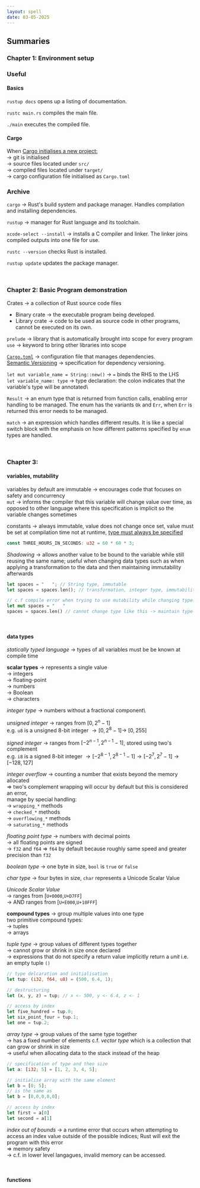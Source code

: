 ```yaml
---
layout: spell
date: 03-05-2025
---
```


## Summaries

### Chapter 1: Environment setup

### Useful

#### Basics

`rustup docs` opens up a listing of documentation.

`rustc main.rs` compiles the main file.

`./main` executes the compiled file.

#### Cargo

When [Cargo initialises a new project:](/spellbook/spells/rust/cargo.html)\
$\rightarrow$ git is initialised\
$\rightarrow$ source files located under `src/`\
$\rightarrow$ compiled files located under `target/`\
$\rightarrow$ cargo configuration file initialised as `Cargo.toml`

### Archive

`cargo` $\rightarrow$ Rust's build system and package manager. Handles compilation and installing dependencies.

`rustup` $\rightarrow$ manager for Rust language and its toolchain.

`xcode-select --install` $\rightarrow$ installs a C compiler and linker. The linker joins compiled outputs into one file for use.

`rustc --version` checks Rust is installed.

`rustup update` updates the package manager.

<br>

### Chapter 2: Basic Program demonstration

Crates $\rightarrow$ a collection of Rust source code files

- Binary crate $\rightarrow$ the executable program being developed.
- Library crate $\rightarrow$ code to be used as source code in other programs, cannot be executed on its own.

`prelude` $\rightarrow$ library that is automatically brought into scope for every program\
`use` $\rightarrow$ keyword to bring other libraries into scope

[`Cargo.toml`](https://toml.io/en/) $\rightarrow$ configuration file that manages dependencies.\
[Semantic Versioning](https://semver.org) $\rightarrow$ specification for dependency versioning.

`let mut variable_name = String::new()` $\rightarrow$ `=` binds the RHS to the LHS\
`let variable_name: type` $\rightarrow$ type declaration: the colon indicates that the variable's type will be annotated\

`Result` $\rightarrow$ an enum type that is returned from function calls, enabling error handling to be managed. The enum has the variants `Ok` and `Err`, when `Err` is returned this error needs to be managed.

`match` $\rightarrow$ an expression which handles different results. It is like a special switch block with the emphasis on how different patterns specified by `enum` types are handled.

<br>

### Chapter 3:

#### variables, mutability

variables by default are immutable $\rightarrow$ encourages code that focuses on safety and concurrency\
`mut` $\rightarrow$ informs the compiler that this variable will change value over time, as opposed to other language where this specification is implicit so the variable changes sometimes

constants $\rightarrow$ always immutable, value does not change once set, value must be set at compilation time not at runtime, <u>type must always be specified</u>

```rust
const THREE_HOURS_IN_SECONDS: u32 = 60 * 60 * 3;
```

_Shadowing_ $\rightarrow$ allows another value to be bound to the variable while still reusing the same name; useful when changing data types such as when applying a transformation to the data and then maintaining immutability afterwards

```rust
let spaces = "   "; // String type, immutable
let spaces = spaces.len(); // transformation, integer type, immutability maintained
```

```rust
// c.f compile error when trying to use mutability while changing type:
let mut spaces = "   "
spaces = spaces.len() // cannot change type like this -> maintain type safety
```

<br>

#### data types

_statically typed language_ $\rightarrow$ types of all variables must be be known at compile time

**scalar types** $\rightarrow$ represents a single value\
$\rightarrow$ integers\
$\rightarrow$ floating-point\
$\rightarrow$ numbers\
$\rightarrow$ Boolean\
$\rightarrow$ characters

_integer type_ $\rightarrow$ numbers without a fractional component\

_unsigned integer_ $\rightarrow$ ranges from $[0, 2^n - 1]$\
e.g. `u8` is a unsigned 8-bit integer $\rightarrow [0, 2^8 -1] \rightarrow$ $[0,255]$

_signed integer_ $\rightarrow$ ranges from $[-2^{n-1}, 2^{n-1} - 1]$, stored using two's complement\
e.g. `i8` is a signed 8-bit integer $\rightarrow [-2^{8-1}, 2^{8-1} - 1] \rightarrow [-2^{7}, 2^{7} -1] \rightarrow [-128,127]$

_integer overflow_ $\rightarrow$ counting a number that exists beyond the memory allocated\
$\Rightarrow$ two's complement wrapping will occur by default but this is considered an error,\
manage by special handling:\
$\rightarrow$ `wrapping_*` methods\
$\rightarrow$ `checked_*` methods\
$\rightarrow$ `overflowing_*` methods\
$\rightarrow$ `saturating_*` methods

_floating point type_ $\rightarrow$ numbers with decimal points\
$\rightarrow$ all floating points are signed\
$\rightarrow$ `f32` and `f64` $\Rightarrow$ `f64` by default because roughly same speed and greater precision than `f32`

_boolean type_ $\rightarrow$ one byte in size, `bool` is `true` or `false`

_char type_ $\rightarrow$ four bytes in size, `char` represents a Unicode Scalar Value

_Unicode Scalar Value_\
$\rightarrow$ ranges from [`U+0000`,`U+D7FF`]\
$\rightarrow$ AND ranges from [`U+E000`,`U+10FFF`]

**compound types** $\rightarrow$ group multiple values into one type\
two primitive compound types:\
$\rightarrow$ tuples\
$\rightarrow$ arrays

_tuple type_ $\rightarrow$ group values of different types together\
$\rightarrow$ cannot grow or shrink in size once declared\
$\rightarrow$ expressions that do not specify a return value implicitly return a _unit_ i.e. an empty tuple `()`

```rust
// type delcaration and initialisation
let tup: (i32, f64, u8) = (500, 6.4, 1);

// destructuring
let (x, y, z) = tup; // x <- 500, y <- 6.4, z <- 1

// access by index
let five_hundred = tup.0;
let six_point_four = tup.1;
let one = tup.2;
```

_array type_ $\rightarrow$ group values of the same type together\
$\rightarrow$ has a fixed number of elements c.f. _vector type_ which is a collection that can grow or shrink in size\
$\rightarrow$ useful when allocating data to the stack instead of the heap

```rust
// specification of type and then size
let a: [i32; 5] = [1, 2, 3, 4, 5];

// initialise array with the same element
let b = [0; 5];
// is the same as
let b = [0,0,0,0,0];

// access by index
let first = a[0]
let second = a[1]
```

_index out of bounds_ $\rightarrow$ a runtime error that occurs when attempting to access an index value outside of the possible indices; Rust will exit the program with this error\
$\Rightarrow$ memory safety\
$\rightarrow$ c.f. in lower level langagues, invalid memory can be accessed.

<br>

#### functions
